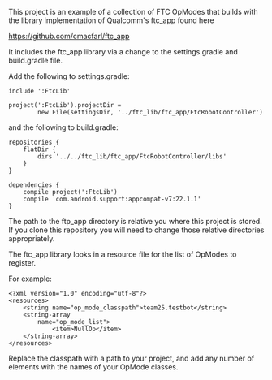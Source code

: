 
This project is an example of a collection of
FTC OpModes that builds with the library implementation
of Qualcomm's ftc_app found here

  https://github.com/cmacfarl/ftc_app
  
It includes the ftc_app library via a change to the 
settings.gradle and build.gradle file.

Add the following to settings.gradle:

    include ':FtcLib'

    project(':FtcLib').projectDir = 
            new File(settingsDir, '../ftc_lib/ftc_app/FtcRobotController')

and the following to build.gradle:

    repositories {
        flatDir {
            dirs '../../ftc_lib/ftc_app/FtcRobotController/libs'
        }
    }

    dependencies {
        compile project(':FtcLib')
        compile 'com.android.support:appcompat-v7:22.1.1'
    }

The path to the ftp_app directory is relative you where this project 
is stored.  If you clone this repository you will need to change
those relative directories appropriately.

The ftc_app library looks in a resource file for the
list of OpModes to register.

For example:

    <?xml version="1.0" encoding="utf-8"?>
    <resources>
        <string name="op_mode_classpath">team25.testbot</string>
        <string-array
            name="op_mode_list">
                <item>NullOp</item>
        </string-array>
    </resources>

Replace the classpath with a path to your project, and add
any number of <item> elements with the names of your OpMode classes.
